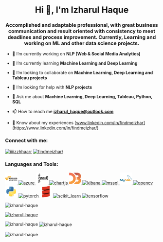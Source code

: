 <h1 align="center">Hi 👋, I'm Izharul Haque</h1>
<h3 align="center">Accomplished and adaptable professional, with great business communication and result oriented with consistency to meet deadlines and process improvement. Currently, Learning and working on ML and other data science projects.</h3>


- 🔭 I’m currently working on **NLP (Web & Social Media Analytics)**

- 🌱 I’m currently learning **Machine Learning and Deep Learning**

- 👯 I’m looking to collaborate on **Machine Learning, Deep Learning and Tableau projects**

- 🤝 I’m looking for help with **NLP projects**

- 💬 Ask me about **Machine Learning, Deep Learning, Tableau, Python, SQL**

- 📫 How to reach me **izharul_haque@outlook.com**

- 📄 Know about my experiences [www.linkedin.com/in/findmeizhar](https://www.linkedin.com/in/findmeizhar/)

<h3 align="left">Connect with me:</h3>
<p align="left">
<a href="https://twitter.com/iiiizzhhaarr" target="blank"><img align="center" src="https://raw.githubusercontent.com/rahuldkjain/github-profile-readme-generator/master/src/images/icons/Social/twitter.svg" alt="iiiizzhhaarr" height="30" width="40" /></a>
<a href="https://linkedin.com/in/findmeizhar/" target="blank"><img align="center" src="https://raw.githubusercontent.com/rahuldkjain/github-profile-readme-generator/master/src/images/icons/Social/linked-in-alt.svg" alt="findmeizhar/" height="30" width="40" /></a>
</p>

<h3 align="left">Languages and Tools:</h3>
<p align="left"> <a href="https://aws.amazon.com" target="_blank"> <img src="https://raw.githubusercontent.com/devicons/devicon/master/icons/amazonwebservices/amazonwebservices-original-wordmark.svg" alt="aws" width="40" height="40"/> </a> <a href="https://azure.microsoft.com/en-in/" target="_blank"> <img src="https://www.vectorlogo.zone/logos/microsoft_azure/microsoft_azure-icon.svg" alt="azure" width="40" height="40"/> </a> <a href="https://canvasjs.com" target="_blank"> <img src="https://raw.githubusercontent.com/Hardik0307/Hardik0307/master/assets/canvasjs-charts.svg" alt="canvasjs" width="40" height="40"/> </a> <a href="https://www.chartjs.org" target="_blank"> <img src="https://www.chartjs.org/media/logo-title.svg" alt="chartjs" width="40" height="40"/> </a> <a href="https://d3js.org/" target="_blank"> <img src="https://raw.githubusercontent.com/devicons/devicon/master/icons/d3js/d3js-original.svg" alt="d3js" width="40" height="40"/> </a> <a href="https://www.elastic.co/kibana" target="_blank"> <img src="https://www.vectorlogo.zone/logos/elasticco_kibana/elasticco_kibana-icon.svg" alt="kibana" width="40" height="40"/> </a> <a href="https://www.microsoft.com/en-us/sql-server" target="_blank"> <img src="https://www.svgrepo.com/show/303229/microsoft-sql-server-logo.svg" alt="mssql" width="40" height="40"/> </a> <a href="https://www.mysql.com/" target="_blank"> <img src="https://raw.githubusercontent.com/devicons/devicon/master/icons/mysql/mysql-original-wordmark.svg" alt="mysql" width="40" height="40"/> </a> <a href="https://opencv.org/" target="_blank"> <img src="https://www.vectorlogo.zone/logos/opencv/opencv-icon.svg" alt="opencv" width="40" height="40"/> </a> <a href="https://www.python.org" target="_blank"> <img src="https://raw.githubusercontent.com/devicons/devicon/master/icons/python/python-original.svg" alt="python" width="40" height="40"/> </a> <a href="https://pytorch.org/" target="_blank"> <img src="https://www.vectorlogo.zone/logos/pytorch/pytorch-icon.svg" alt="pytorch" width="40" height="40"/> </a> <a href="https://www.scala-lang.org" target="_blank"> <img src="https://raw.githubusercontent.com/devicons/devicon/master/icons/scala/scala-original.svg" alt="scala" width="40" height="40"/> </a> <a href="https://scikit-learn.org/" target="_blank"> <img src="https://upload.wikimedia.org/wikipedia/commons/0/05/Scikit_learn_logo_small.svg" alt="scikit_learn" width="40" height="40"/> </a> <a href="https://www.tensorflow.org" target="_blank"> <img src="https://www.vectorlogo.zone/logos/tensorflow/tensorflow-icon.svg" alt="tensorflow" width="40" height="40"/> </a> </p>

<p align="left"> <img src="https://komarev.com/ghpvc/?username=izharul-haque&label=Profile%20views&color=0e75b6&style=flat" alt="izharul-haque" /> </p>

<p align="left"> <a href="https://github.com/ryo-ma/github-profile-trophy"><img src="https://github-profile-trophy.vercel.app/?username=izharul-haque" alt="izharul-haque" /></a> </p>

<p><img align="left" src="https://github-readme-stats.vercel.app/api/top-langs?username=izharul-haque&show_icons=true&locale=en&layout=compact" alt="izharul-haque" /></p>

<p>&nbsp;<img align="center" src="https://github-readme-stats.vercel.app/api?username=izharul-haque&show_icons=true&locale=en" alt="izharul-haque" /></p>

<p><img align="center" src="https://github-readme-streak-stats.herokuapp.com/?user=izharul-haque&" alt="izharul-haque" /></p>
